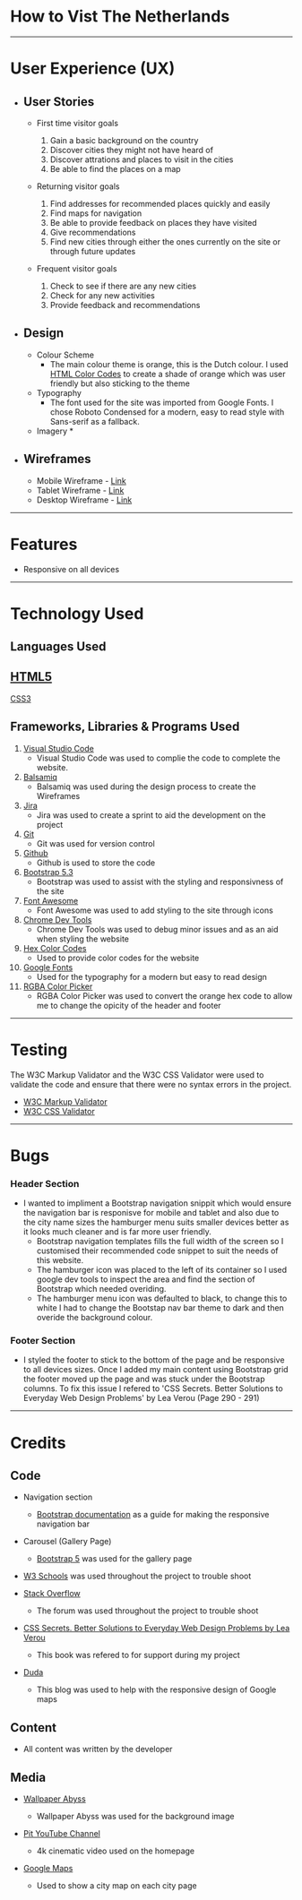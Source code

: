 # How to Vist The Netherlands
---
# User Experience (UX)

* ## User Stories
    * First time visitor goals
        1. Gain a basic background on the country
        2. Discover cities they might not have heard of
        3. Discover attrations and places to visit in the cities
        4. Be able to find the places on a map

    * Returning visitor goals
        1. Find addresses for recommended places quickly and easily
        2. Find maps for navigation
        3. Be able to provide feedback on places they have visited
        4. Give recommendations
        5. Find new cities through either the ones currently on the site or through future updates

    * Frequent visitor goals
        1. Check to see if there are any new cities
        2. Check for any new activities
        3. Provide feedback and recommendations

* ## Design
    * Colour Scheme
        * The main colour theme is orange, this is the Dutch colour. I used [HTML Color Codes](https://htmlcolorcodes.com/) to create a shade of orange which was user friendly but also sticking to the theme
    * Typography
        * The font used for the site was imported from Google Fonts. I chose Roboto Condensed for a modern, easy to read style with Sans-serif as a fallback.
    * Imagery
        *

* ## Wireframes
    * Mobile Wireframe - [Link](https://imgur.com/a/jJWagMW)
    * Tablet Wireframe - [Link](https://imgur.com/a/DBMiehy)
    * Desktop Wireframe - [Link](https://imgur.com/a/UZnnQt6)

---
# Features

* Responsive on all devices

---
# Technology Used

## Languages Used
[HTML5](https://en.wikipedia.org/wiki/HTML5)
--
[CSS3](https://en.wikipedia.org/wiki/CSS)

## Frameworks, Libraries & Programs Used
1. [Visual Studio Code](https://code.visualstudio.com/)
    * Visual Studio Code was used to complie the code to complete the website.
2. [Balsamiq](https://balsamiq.com/)
    * Balsamiq was used during the design process to create the Wireframes
3. [Jira](https://www.atlassian.com/software/jira)
    * Jira was used to create a sprint to aid the development on the project
3. [Git](https://git-scm.com/)
    * Git was used for version control
4. [Github](https://github.com/)
    * Github is used to store the code
5. [Bootstrap 5.3](https://getbootstrap.com/)
    * Bootstrap was used to assist with the styling and responsivness of the site
6. [Font Awesome](https://fontawesome.com/icons)
    * Font Awesome was used to add styling to the site through icons
7. [Chrome Dev Tools](https://developer.chrome.com/docs/devtools/)
    * Chrome Dev Tools was used to debug minor issues and as an aid when styling the website
8. [Hex Color Codes](https://htmlcolorcodes.com/)
    * Used to provide color codes for the website
9. [Google Fonts](https://fonts.google.com/)
    * Used for the typography for a modern but easy to read design
10. [RGBA Color Picker](https://rgbacolorpicker.com/)
    * RGBA Color Picker was used to convert the orange hex code to allow me to change the opicity of the header and footer

---
# Testing

The W3C Markup Validator and the W3C CSS Validator were used to validate the code and ensure that there were no syntax errors in the project.

* [W3C Markup Validator](https://validator.w3.org/)
* [W3C CSS Validator](https://validator.w3.org/)

---
# Bugs

### Header Section
* I wanted to impliment a Bootstrap navigation snippit which would ensure the navigation bar is responisve for mobile and tablet and also due to the city name sizes the hamburger menu suits smaller devices better as it looks much cleaner and is far more user friendly. 
    * Bootstrap navigation templates fills the full width of the screen so I customised their recommended code snippet to suit the needs of this website.
    * The hamburger icon was placed to the left of its container so I used google dev tools to inspect the area and find the section of Bootstrap which needed overiding.
    * The hamburger menu icon was defaulted to black, to change this to white I had to change the Bootstap nav bar theme to dark and then overide the background colour.

### Footer Section
* I styled the footer to stick to the bottom of the page and be responsive to all devices sizes. Once I added my main content using Bootstrap grid the footer moved up the page and was stuck under the Bootstrap columns. To fix this issue I refered to 'CSS Secrets. Better Solutions to Everyday Web Design Problems' by Lea Verou (Page 290 - 291)

---
# Credits

## Code

* Navigation section
    * [Bootstrap documentation](https://getbootstrap.com/docs/5.3/getting-started/introduction/) as a guide for making the responsive navigation bar

* Carousel (Gallery Page)
    * [Bootstrap 5](https://getbootstrap.com/docs/5.3/components/carousel/) was used for the gallery page

* [W3 Schools](https://www.w3schools.com/) was used throughout the project to trouble shoot

* [Stack Overflow](https://stackoverflow.com/)
    * The forum was used throughout the project to trouble shoot

* [CSS Secrets. Better Solutions to Everyday Web Design Problems by Lea Verou](https://www.oreilly.com/library/view/css-secrets/9781449372736/)
    * This book was refered to for support during my project

* [Duda](https://blog.duda.co/responsive-google-maps-for-your-website)
    * This blog was used to help with the responsive design of Google maps

## Content

* All content was written by the developer

## Media

* [Wallpaper Abyss](https://wall.alphacoders.com/tag/netherlands-wallpapers)
    * Wallpaper Abyss was used for the background image

* [Pit YouTube Channel](https://www.youtube.com/watch?v=aFJ1fPIhJAY)
    * 4k cinematic video used on the homepage

* [Google Maps](https://www.google.com/maps)
    * Used to show a city map on each city page



